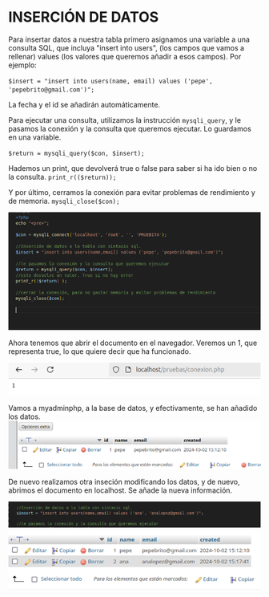 
# INSERCIÓN DE DATOS

Para insertar datos a nuestra tabla primero asignamos una variable a una consulta SQL, que incluya "insert into users", (los campos que vamos a rellenar) values (los valores que queremos añadir a esos campos).
Por ejemplo:

`$insert = "insert into users(name, email) values ('pepe', 'pepebrito@gmail.com')";`

La fecha y el id se añadirán automáticamente.

Para ejecutar una consulta, utilizamos la instrucción `mysqli_query`, y le pasamos la conexión y la consulta que queremos ejecutar.
Lo guardamos en una variable.

`$return = mysqli_query($con, $insert);`

Hademos un print, que devolverá true o false para saber si ha ido bien o no la consulta.
`print_r(($return));`

Y por último, cerramos la conexión para evitar problemas de rendimiento y de memoria.
`mysqli_close($con);`

<img src="img/con/con66.png">

Ahora tenemos que abrir el documento en el navegador. Veremos un 1, que representa true, lo que quiere decir que ha funcionado.

<img src="img/con/con77.png">

Vamos a myadminphp, a la base de datos, y efectivamente, se han añadido los datos.
<img src="img/con/con88.png">

De nuevo realizamos otra inseción modificando los datos, y de nuevo, abrimos el documento en localhost. Se añade la nueva información.

<img src="img/con/con99.png">
<img src="img/con/1000.png">

